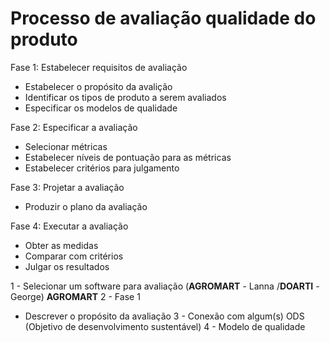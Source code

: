 # Processo de avaliação qualidade do produto

Fase 1: Estabelecer requisitos de avaliação
- Estabelecer o propósito da avalição
- Identificar os tipos de produto a serem avaliados
- Especificar os modelos de qualidade

Fase 2: Especificar a avaliação
- Selecionar métricas
- Estabelecer níveis de pontuação para as métricas
- Estabelecer critérios para julgamento

Fase 3: Projetar a avaliação
- Produzir o plano da avaliação

Fase 4: Executar a avaliação
- Obter as medidas
- Comparar com critérios
- Julgar os resultados


1 - Selecionar um software para avaliação (**AGROMART** - Lanna /**DOARTI** - George)
**AGROMART**
2 - Fase 1
- Descrever o propósito da avaliação
3 - Conexão com algum(s) ODS (Objetivo de desenvolvimento sustentável)
4 - Modelo de qualidade


